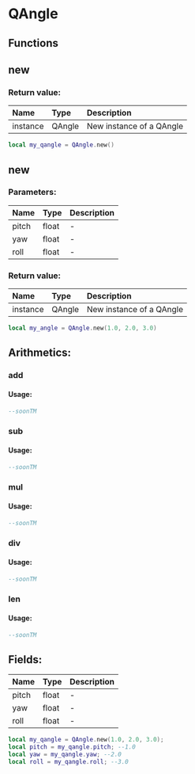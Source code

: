 # QAngle

## Functions

## new

### Return value:

| Name | Type | Description |
| :--- | :--- | :--- |
| instance | QAngle | New instance of a QAngle |

```lua
local my_qangle = QAngle.new()
```

## new

### Parameters:

| Name | Type | Description |
| :--- | :--- | :--- |
| pitch | float | - |
| yaw | float | - |
| roll | float | - |

### Return value:

| Name | Type | Description |
| :--- | :--- | :--- |
| instance | QAngle | New instance of a QAngle |

```lua
local my_angle = QAngle.new(1.0, 2.0, 3.0)
```

## Arithmetics:

### add

#### Usage:
```lua
--soonTM
```

### sub

#### Usage:
```lua
--soonTM
```

### mul

#### Usage:
```lua
--soonTM
```

### div

#### Usage:
```lua
--soonTM
```

### len

#### Usage:
```lua
--soonTM
```

## Fields:

| Name | Type | Description |
| :--- | :--- | :--- |
| pitch | float | - |
| yaw | float | - |
| roll | float | - |

```lua
local my_qangle = QAngle.new(1.0, 2.0, 3.0);
local pitch = my_qangle.pitch; --1.0
local yaw = my_qangle.yaw; --2.0
local roll = my_qangle.roll; --3.0
```